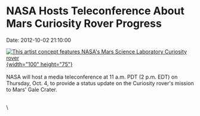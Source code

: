NASA Hosts Teleconference About Mars Curiosity Rover Progress
=============================================================

Date: 2012-10-02 21:10:00

[![This artist concept features NASA\'s Mars Science Laboratory
Curiosity
rover](http://www.jpl.nasa.gov/images/msl/20110624/pia14175-th.jpg){width="100"
height="75"}](http://www.jpl.nasa.gov/news/news.cfm?release=2012-307&rn=news.xml&rst=3536)\
\
NASA will host a media teleconference at 11 a.m. PDT (2 p.m. EDT) on
Thursday, Oct. 4, to provide a status update on the Curiosity rover\'s
mission to Mars\' Gale Crater.

\
\
